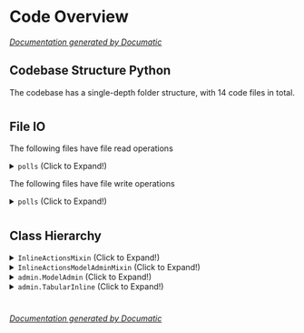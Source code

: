 # Code Overview

[_Documentation generated by Documatic_](https://www.documatic.com)

<!---Documatic-section-Codebase Structure Python-start--->
## Codebase Structure Python

The codebase has a single-depth folder structure,
                with 14 code files in total.

# #
<!---Documatic-section-Codebase Structure Python-end--->

<!---Documatic-section-File IO-start--->
## File IO

<!---Documatic-block-file_io-start--->
The following files have file read operations

<!---Documatic-block-polls-start--->
<details>
	<summary><code>polls</code> (Click to Expand!)</summary>

* polls.views
</details>
<!---Documatic-block-polls-end--->

The following files have file write operations

<!---Documatic-block-polls-start--->
<details>
	<summary><code>polls</code> (Click to Expand!)</summary>

* polls.handlers
</details>
<!---Documatic-block-polls-end--->
<!---Documatic-block-file_io-end--->

# #
<!---Documatic-section-File IO-end--->

<!---Documatic-section-Class Hierarchy-start--->
## Class Hierarchy

<!---Documatic-block-InlineActionsMixin-start--->
<details>
	<summary><code>InlineActionsMixin</code> (Click to Expand!)</summary>

* polls.admin.RunningInsClusterInline
* polls.admin.RunningInsSentinelInline
* polls.admin.RunningInsStandaloneInline
</details>
<!---Documatic-block-InlineActionsMixin-end--->

<!---Documatic-block-InlineActionsModelAdminMixin-start--->
<details>
	<summary><code>InlineActionsModelAdminMixin</code> (Click to Expand!)</summary>

* polls.admin.RunningInsTimeAdmin
</details>
<!---Documatic-block-InlineActionsModelAdminMixin-end--->

<!---Documatic-block-admin.ModelAdmin-start--->
<details>
	<summary><code>admin.ModelAdmin</code> (Click to Expand!)</summary>

* polls.admin.IpaddrAdmin
* polls.admin.LogEntryAdmin
* polls.admin.RedisConfAdmin
* polls.admin.RedisConfControlAdmin
* polls.admin.RedisVersionAdmin
* polls.admin.RunningInsTimeAdmin
* polls.admin.UserAdmin
</details>
<!---Documatic-block-admin.ModelAdmin-end--->

<!---Documatic-block-admin.TabularInline-start--->
<details>
	<summary><code>admin.TabularInline</code> (Click to Expand!)</summary>

* polls.admin.RunningInsClusterInline
* polls.admin.RunningInsSentinelInline
* polls.admin.RunningInsStandaloneInline
</details>
<!---Documatic-block-admin.TabularInline-end--->

# #
<!---Documatic-section-Class Hierarchy-end--->

[_Documentation generated by Documatic_](https://www.documatic.com)
